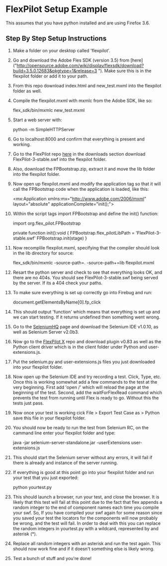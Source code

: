 FlexPilot Setup Example
=======================

This assumes that you have python installed and are using Firefox 3.6.

Step By Step Setup Instructions
-------------------------------

1. Make a folder on your desktop called 'flexpilot'.
2. Go and download the Adobe Fles SDK (version 3.5) from [here]("http://opensource.adobe.com/wiki/display/flexsdk/download?build=3.5.0.12683&pkgtype=1&release=3 "). Make sure this is in the flexpilot folder or add it to your path.
3. From this repo download index.html and new_test.mxml into the flexpilot folder as well.
4. Compile the flexpilot.mxml with mxmlc from the Adobe SDK, like so:

    flex_sdk/bin/mxmlc new_test.mxml

5. Start a web server with:

    python -m SimpleHTTPServer

6. Go to localhost:8000 and confirm that everything is present and working.
7. Go to the FlexPilot repo [here]("https://github.com/mde/flex-pilot") in the downloads section download FlexPilot-3-stable.swf into the flexpilot folder.
8. Also, download the FPBootstrap.zip, extract it and move the lib folder into the flexpilot folder.
9. Now open up flexpilot.mxml and modify the application tag so that it will call the FPBootstrap code when the application is loaded, like this:

    <mx:Application xmlns:mx="http://www.adobe.com/2006/mxml" layout="absolute" applicationComplete="init();">

10. Within the script tags import FPBootstrap and define the init() function:

    import org.flex_pilot.FPBootstrap

    private function init():void {
      FPBootstrap.flex_pilotLibPath = 'FlexPilot-3-stable.swf'
      FPBootstrap.init(stage)
    }

11. Now recomplile flexpilot.mxml, specifying that the compiler should look in the lib directory for source:

    flex_sdk/bin/mxmlc -source-path=. -source-path+=lib flexpilot.mxml

12. Resart the python server and check to see that everything looks OK, and there are no 404s. You should see FlexPilot-3-stable.swf being served by the server. If its a 404 check your paths.
13. To make sure everything is set up correctly go into Firebug and run:

    document.getElementsByName[0].fp_click

15. This should output 'function' which means that everything is set up and we can start testing. If it returns undefined then something went wrong.
16. Go to the [SeleniumHQ]("http://seleniumhq.org/downloads") page and download the Selenium IDE v1.0.10, as well as Selenium Server v2.0b3.
17. Now go to the [FlexPilot X]("http://github.com/admc/flex-pilot-x") repo and download plugin v0.83 as well as the Python client driver which is in the client folder under Python and user-extensions.js.
18. Put the selenium.py and user-extensions.js files you just downloaded into your flexpilot folder.
19. Now open up the Selenium IDE and try recording a test. Click, Type, etc. Once this is working somewhat add a few commands to the test at the very beginning. First add 'open /' which will reload the page at the beginning of the test. Second, add the waitForFlexRead command which prevents the test from running until Flex is ready to go. Without this the tests just pass.
20. Now once your test is working cick File > Export Test Case as > Python save this file in your flexpilot folder.
21. You should now be ready to run the test from Selenium RC, on the cammand line enter your flexpilot folder and type:

    java -jar selenium-server-standalone.jar -userExtensions user-extensions.js

22. This should start the Selenium server without any errors, it will fail if there is already and instance of the server running.
23. If everything is good at this point go into your flexpilot folder and run your test that you just exported:

    python yourtest.py

24. This should launch a browser, run your test, and close the browser. It is likely that this test will fail at this point due to the fact that flex appends a random integer to the end of component names each time you compile your swf. So, If you have compiled your swf again for some reason since you saved your test the locators for the components will now probably be wrong, and the test will fail. In order to deal with this you can replace the random integers in yourtest.py with a wildcard, represented by and asterisk (*). 
25. Replace all random integers with an asterisk and run the test again. This should now work fine and if it doesn't something else is likely wrong.
26. Test a bunch of stuff and you're done!
